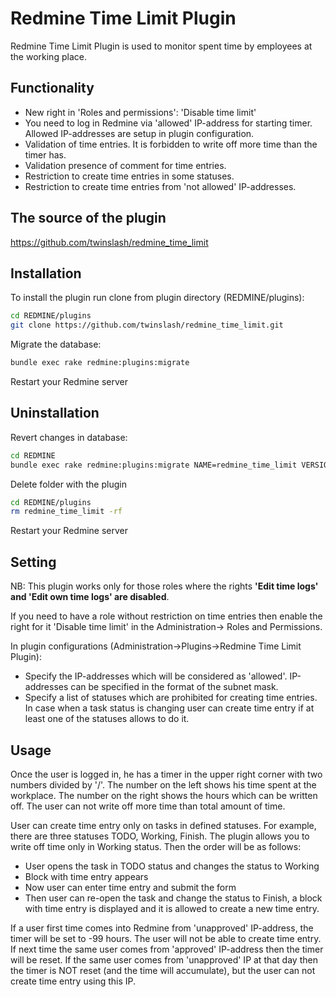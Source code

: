 # Redmine Time Limit Plugin
Redmine Time Limit Plugin is used to monitor spent time by employees at the working place.

## Functionality
 * New right in 'Roles and permissions': 'Disable time limit'
 * You need to log in Redmine via 'allowed' IP-address for starting timer. Allowed IP-addresses are setup in plugin configuration.
 * Validation of time entries. It is forbidden to write off more time than the timer has.
 * Validation presence of comment for time entries.
 * Restriction to create time entries in some statuses.
 * Restriction to create time entries from 'not allowed' IP-addresses.

## The source of the plugin
https://github.com/twinslash/redmine_time_limit

## Installation
To install the plugin run clone from plugin directory (REDMINE/plugins):
```bash
cd REDMINE/plugins
git clone https://github.com/twinslash/redmine_time_limit.git
```

Migrate the database:
```bash
bundle exec rake redmine:plugins:migrate
```

Restart your Redmine server

## Uninstallation
Revert changes in database:
```bash
cd REDMINE
bundle exec rake redmine:plugins:migrate NAME=redmine_time_limit VERSION=0
```

Delete folder with the plugin
```bash
cd REDMINE/plugins
rm redmine_time_limit -rf
```

Restart your Redmine server

## Setting
NB: This plugin works only for those roles where the rights **'Edit time logs' and 'Edit own time logs' are disabled**.

If you need to have a role without restriction on time entries then enable the right for it 'Disable time limit' in the Administration-> Roles and Permissions.

In plugin configurations (Administration->Plugins->Redmine Time Limit Plugin):
 * Specify the IP-addresses which will be considered as 'allowed'. IP-addresses can be specified in the format of the subnet mask.
 * Specify a list of statuses which are prohibited for creating time entries. In case when a task status is changing user can create time entry if at least one of the statuses allows to do it.

## Usage
Once the user is logged in, he has a timer in the upper right corner with two numbers divided by '/'. The number on the left shows his time spent at the workplace. The number on the right shows the hours which can be written off. The user can not write off more time than total amount of time.

User can create time entry only on tasks in defined statuses. For example, there are three statuses TODO, Working, Finish. The plugin allows you to write off time only in Working  status. Then the order will be as follows:
 * User opens the task in TODO status and changes the status to Working
 * Block with time entry appears
 * Now user can enter time entry and submit the form
 * Then user can re-open the task and change the status to Finish, a block with time entry is displayed and it is allowed to create a new time entry.

If a user first time comes into Redmine from 'unapproved' IP-address, the timer will be set to -99 hours. The user will not be able to create time entry. If next time the same user comes from 'approved' IP-address then the timer will be reset. If the same user comes from 'unapproved' IP at that day then the timer is NOT reset (and the time will accumulate), but the user can not create time entry using this IP.
